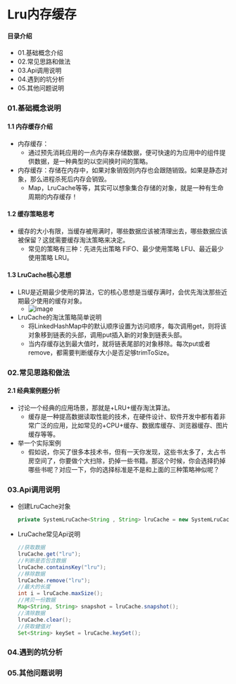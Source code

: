 # Lru内存缓存
#### 目录介绍
- 01.基础概念介绍
- 02.常见思路和做法
- 03.Api调用说明
- 04.遇到的坑分析
- 05.其他问题说明



### 01.基础概念说明
#### 1.1 内存缓存介绍
- 内存缓存：
    - 通过预先消耗应用的一点内存来存储数据，便可快速的为应用中的组件提供数据，是一种典型的以空间换时间的策略。
- 内存缓存：存储在内存中，如果对象销毁则内存也会跟随销毁。如果是静态对象，那么进程杀死后内存会销毁。
    - Map，LruCache等等，其实可以想象集合存储的对象，就是一种有生命周期的内存缓存！


#### 1.2 缓存策略思考
- 缓存的大小有限，当缓存被用满时，哪些数据应该被清理出去，哪些数据应该被保留？这就需要缓存淘汰策略来决定。
    - 常见的策略有三种：先进先出策略 FIFO、最少使用策略 LFU、最近最少使用策略 LRU。


#### 1.3 LruCache核心思想
- LRU是近期最少使用的算法，它的核心思想是当缓存满时，会优先淘汰那些近期最少使用的缓存对象。
    - ![image](https://img-blog.csdnimg.cn/20210207165359999.png)
- LruCache的淘汰策略简单说明
    - 将LinkedHashMap中的默认顺序设置为访问顺序，每次调用get，则将该对象移到链表的头部，调用put插入新的对象到链表头部。
    - 当内存缓存达到最大值时，就将链表尾部的对象移除。每次put或者remove，都需要判断缓存大小是否足够trimToSize。



### 02.常见思路和做法
#### 2.1 经典案例题分析
- 讨论一个经典的应用场景，那就是+LRU+缓存淘汰算法。
    - 缓存是一种提高数据读取性能的技术，在硬件设计、软件开发中都有着非常广泛的应用，比如常见的+CPU+缓存、数据库缓存、浏览器缓存、图片缓存等等。
- 举一个实际案例
    - 假如说，你买了很多本技术书，但有一天你发现，这些书太多了，太占书房空间了，你要做个大扫除，扔掉一些书籍。那这个时候，你会选择扔掉哪些书呢？对应一下，你的选择标准是不是和上面的三种策略神似呢？



### 03.Api调用说明
- 创建LruCache对象
    ``` java
    private SystemLruCache<String , String> lruCache = new SystemLruCache<>(100);
    ```
- LruCache常见Api说明
    ``` java
    //获取数据
    lruCache.get("lru");
    //判断是否包含数据
    lruCache.containsKey("lru");
    //移除数据
    lruCache.remove("lru");
    //最大的长度
    int i = lruCache.maxSize();
    //拷贝一份数据
    Map<String, String> snapshot = lruCache.snapshot();
    //清除数据
    lruCache.clear();
    //获取健值对
    Set<String> keySet = lruCache.keySet();
    ```


### 04.遇到的坑分析


### 05.其他问题说明





